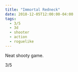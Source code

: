 ```yaml
---
title: "Immortal Redneck"
date: 2018-12-05T12:00:00-04:00
tags:
  - 3/5
  - 3d
  - shooter
  - action
  - roguelike
---
```


Neat shooty game.

3/5

